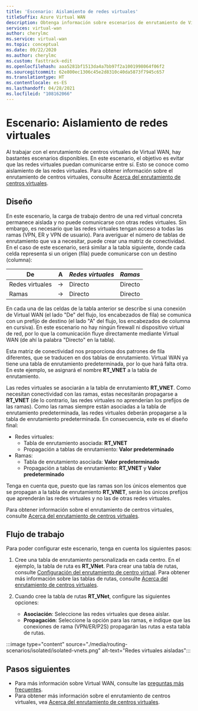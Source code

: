 ```yaml
---
title: 'Escenario: Aislamiento de redes virtuales'
titleSuffix: Azure Virtual WAN
description: Obtenga información sobre escenarios de enrutamiento de Virtual WAN para evitar que redes virtuales puedan comunicarse entre sí, algo conocido como aislamiento de redes virtuales.
services: virtual-wan
author: cherylmc
ms.service: virtual-wan
ms.topic: conceptual
ms.date: 09/22/2020
ms.author: cherylmc
ms.custom: fasttrack-edit
ms.openlocfilehash: aaa5281bf1513da4a7bb97f2a1001998064f06f2
ms.sourcegitcommit: 62e800ec1306c45e2d8310c40da5873f7945c657
ms.translationtype: HT
ms.contentlocale: es-ES
ms.lasthandoff: 04/28/2021
ms.locfileid: "108162066"
---
```

# <a name="scenario-isolating-vnets"></a>Escenario: Aislamiento de redes virtuales

Al trabajar con el enrutamiento de centros virtuales de Virtual WAN, hay bastantes escenarios disponibles. En este escenario, el objetivo es evitar que las redes virtuales puedan comunicarse entre sí. Esto se conoce como aislamiento de las redes virtuales. Para obtener información sobre el enrutamiento de centros virtuales, consulte [Acerca del enrutamiento de centros virtuales](about-virtual-hub-routing.md).

## <a name="design"></a><a name="design"></a>Diseño

En este escenario, la carga de trabajo dentro de una red virtual concreta permanece aislada y no puede comunicarse con otras redes virtuales. Sin embargo, es necesario que las redes virtuales tengan acceso a todas las ramas (VPN, ER y VPN de usuario). Para averiguar el número de tablas de enrutamiento que va a necesitar, puede crear una matriz de conectividad. En el caso de este escenario, será similar a la tabla siguiente, donde cada celda representa si un origen (fila) puede comunicarse con un destino (columna):

| De |   A |  *Redes virtuales* | *Ramas* |
| -------------- | -------- | ---------- | ---|
| Redes virtuales     | &#8594;| Directo |   Directo    |
| Ramas   | &#8594;|  Directo  |   Directo    |

En cada una de las celdas de la tabla anterior se describe si una conexión de Virtual WAN (el lado "De" del flujo, los encabezados de fila) se comunica con un prefijo de destino (el lado "A" del flujo, los encabezados de columna en cursiva). En este escenario no hay ningún firewall ni dispositivo virtual de red, por lo que la comunicación fluye directamente mediante Virtual WAN (de ahí la palabra "Directo" en la tabla).

Esta matriz de conectividad nos proporciona dos patrones de fila diferentes, que se traducen en dos tablas de enrutamiento. Virtual WAN ya tiene una tabla de enrutamiento predeterminada, por lo que hará falta otra. En este ejemplo, se asignará el nombre **RT_VNET** a la tabla de enrutamiento.

Las redes virtuales se asociarán a la tabla de enrutamiento **RT_VNET**. Como necesitan conectividad con las ramas, estas necesitarán propagarse a **RT_VNET** (de lo contrario, las redes virtuales no aprenderían los prefijos de las ramas). Como las ramas siempre están asociadas a la tabla de enrutamiento predeterminada, las redes virtuales deberán propagarse a la tabla de enrutamiento predeterminada. En consecuencia, este es el diseño final:

* Redes virtuales:
  * Tabla de enrutamiento asociada: **RT_VNET**
  * Propagación a tablas de enrutamiento: **Valor predeterminado**
* Ramas:
  * Tabla de enrutamiento asociada: **Valor predeterminado**
  * Propagación a tablas de enrutamiento: **RT_VNET** y **Valor predeterminado**

Tenga en cuenta que, puesto que las ramas son los únicos elementos que se propagan a la tabla de enrutamiento **RT_VNET**, serán los únicos prefijos que aprenderán las redes virtuales y no las de otras redes virtuales.

Para obtener información sobre el enrutamiento de centros virtuales, consulte [Acerca del enrutamiento de centros virtuales](about-virtual-hub-routing.md).

## <a name="workflow"></a><a name="workflow"></a>Flujo de trabajo

Para poder configurar este escenario, tenga en cuenta los siguientes pasos:

1. Cree una tabla de enrutamiento personalizada en cada centro. En el ejemplo, la tabla de ruta es **RT_VNet**. Para crear una tabla de rutas, consulte [Configuración del enrutamiento de centro virtual](how-to-virtual-hub-routing.md). Para obtener más información sobre las tablas de rutas, consulte [Acerca del enrutamiento de centros virtuales](about-virtual-hub-routing.md).
2. Cuando cree la tabla de rutas **RT_VNet**, configure las siguientes opciones:

   * **Asociación**: Seleccione las redes virtuales que desea aislar.
   * **Propagación**: Seleccione la opción para las ramas, e indique que las conexiones de rama (VPN/ER/P2S) propagarán las rutas a esta tabla de rutas.

:::image type="content" source="./media/routing-scenarios/isolated/isolated-vnets.png" alt-text="Redes virtuales aisladas":::

## <a name="next-steps"></a>Pasos siguientes

* Para más información sobre Virtual WAN, consulte las [preguntas más frecuentes](virtual-wan-faq.md).
* Para obtener más información sobre el enrutamiento de centros virtuales, vea [Acerca del enrutamiento de centros virtuales](about-virtual-hub-routing.md).
